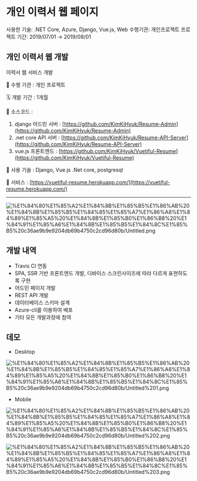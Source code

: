 # 개인 이력서 웹 페이지

사용한 기술: .NET Core, Azure, Django, Vue.js, Web
수행기관: 개인프로젝트
프로젝트 기간: 2019/07/01 → 2019/08/01

## 개인 이력서 웹 개발

이력서 웹 서비스 개발

🏨 수행 기관 : 개인 프로젝트

🗓️ 개발 기간 : 1개월

💾 소스코드 : 

1. django 어드민 서버 : [https://github.com/KimKiHyuk/Resume-Admin](https://github.com/KimKiHyuk/Resume-Admin)
2. .net core API 서버 : [https://github.com/KimKiHyuk/Resume-API-Server](https://github.com/KimKiHyuk/Resume-API-Server)
3. vue.js 프론트엔드 : [https://github.com/KimKiHyuk/Vuetiful-Resume](https://github.com/KimKiHyuk/Vuetiful-Resume)

🔧 사용 기술 : Django, Vue.js .Net core, postgresql

🛒 서비스 : [https://vuetiful-resume.herokuapp.com/](https://vuetiful-resume.herokuapp.com/)

---

![%E1%84%80%E1%85%A2%E1%84%8B%E1%85%B5%E1%86%AB%20%E1%84%8B%E1%85%B5%E1%84%85%E1%85%A7%E1%86%A8%E1%84%89%E1%85%A5%20%E1%84%8B%E1%85%B0%E1%86%B8%20%E1%84%91%E1%85%A6%E1%84%8B%E1%85%B5%E1%84%8C%E1%85%B5%20c36ae9b9e9204db69b4750c2cd96d80b/Untitled.png](%E1%84%80%E1%85%A2%E1%84%8B%E1%85%B5%E1%86%AB%20%E1%84%8B%E1%85%B5%E1%84%85%E1%85%A7%E1%86%A8%E1%84%89%E1%85%A5%20%E1%84%8B%E1%85%B0%E1%86%B8%20%E1%84%91%E1%85%A6%E1%84%8B%E1%85%B5%E1%84%8C%E1%85%B5%20c36ae9b9e9204db69b4750c2cd96d80b/Untitled.png)

## 개발 내역

- Travis CI 연동
- SPA, SSR 기반 프론트엔드 개발, 디바이스 스크린사이즈에 따라 다르게 표현하도록 구현
- 어드민 페이지 개발
- REST API 개발
- 데이터베이스 스키마 설계
- Azure-cli를 이용하여 배포
- 기타 모든 개발과정에 참여

## 데모

- Desktop

![%E1%84%80%E1%85%A2%E1%84%8B%E1%85%B5%E1%86%AB%20%E1%84%8B%E1%85%B5%E1%84%85%E1%85%A7%E1%86%A8%E1%84%89%E1%85%A5%20%E1%84%8B%E1%85%B0%E1%86%B8%20%E1%84%91%E1%85%A6%E1%84%8B%E1%85%B5%E1%84%8C%E1%85%B5%20c36ae9b9e9204db69b4750c2cd96d80b/Untitled%201.png](%E1%84%80%E1%85%A2%E1%84%8B%E1%85%B5%E1%86%AB%20%E1%84%8B%E1%85%B5%E1%84%85%E1%85%A7%E1%86%A8%E1%84%89%E1%85%A5%20%E1%84%8B%E1%85%B0%E1%86%B8%20%E1%84%91%E1%85%A6%E1%84%8B%E1%85%B5%E1%84%8C%E1%85%B5%20c36ae9b9e9204db69b4750c2cd96d80b/Untitled%201.png)

- Mobile

![%E1%84%80%E1%85%A2%E1%84%8B%E1%85%B5%E1%86%AB%20%E1%84%8B%E1%85%B5%E1%84%85%E1%85%A7%E1%86%A8%E1%84%89%E1%85%A5%20%E1%84%8B%E1%85%B0%E1%86%B8%20%E1%84%91%E1%85%A6%E1%84%8B%E1%85%B5%E1%84%8C%E1%85%B5%20c36ae9b9e9204db69b4750c2cd96d80b/Untitled%202.png](%E1%84%80%E1%85%A2%E1%84%8B%E1%85%B5%E1%86%AB%20%E1%84%8B%E1%85%B5%E1%84%85%E1%85%A7%E1%86%A8%E1%84%89%E1%85%A5%20%E1%84%8B%E1%85%B0%E1%86%B8%20%E1%84%91%E1%85%A6%E1%84%8B%E1%85%B5%E1%84%8C%E1%85%B5%20c36ae9b9e9204db69b4750c2cd96d80b/Untitled%202.png)

![%E1%84%80%E1%85%A2%E1%84%8B%E1%85%B5%E1%86%AB%20%E1%84%8B%E1%85%B5%E1%84%85%E1%85%A7%E1%86%A8%E1%84%89%E1%85%A5%20%E1%84%8B%E1%85%B0%E1%86%B8%20%E1%84%91%E1%85%A6%E1%84%8B%E1%85%B5%E1%84%8C%E1%85%B5%20c36ae9b9e9204db69b4750c2cd96d80b/Untitled%203.png](%E1%84%80%E1%85%A2%E1%84%8B%E1%85%B5%E1%86%AB%20%E1%84%8B%E1%85%B5%E1%84%85%E1%85%A7%E1%86%A8%E1%84%89%E1%85%A5%20%E1%84%8B%E1%85%B0%E1%86%B8%20%E1%84%91%E1%85%A6%E1%84%8B%E1%85%B5%E1%84%8C%E1%85%B5%20c36ae9b9e9204db69b4750c2cd96d80b/Untitled%203.png)